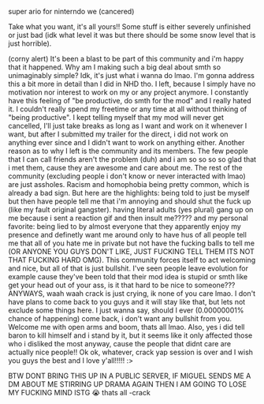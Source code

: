 super ario for ninterndo we (cancered) 

Take what you want, it's all yours!! Some stuff is either severely unfinished or just bad (idk what level it was but there should be some snow level that is just horrible).

(corny alert)
It's been a blast to be part of this community and i'm happy that it happened. Why am I making such a big deal about smth so unimaginably simple? Idk, it's just what i wanna do lmao. I'm gonna address this a bit more in detail than I did in NHD tho. I left, because I simply have no motivation nor interest to work on my or any project anymore. I constantly have this feeling of "be productive, do smth for the mod" and I really hated it. I couldn't really spend my freetime or any time at all without thinking of "being productive". I kept telling myself that my mod will never get cancelled, I'll just take breaks as long as I want and work on it whenever I want, but after I submitted my trailer for the direct, i did not work on anything ever since and I didn't want to work on anything either. Another reason as to why I left is the community and its members. The few people that I can call friends aren't the problem (duh) and i am so so so so glad that i met them, cause they are awesome and care about me. The rest of the community (excluding people i don't know or never interacted with lmao) are just assholes. Racism and homophobia being pretty common, which is already a bad sign. But here are the highlights: being told to just be myself but then have people tell me that i'm annoying and should shut the fuck up (like my fault original gangster). having literal adults (yes plural) gang up on me because i sent a reaction gif and then insult me????? and my personal favorite: being lied to by almost everyone that they apparently enjoy my presence and definetly want me around only to have hus of all people tell me that all of you hate me in private but not have the fucking balls to tell me (OR ANYONE YOU GUYS DON'T LIKE, JUST FUCKING TELL THEM ITS NOT THAT FUCKING HARD OMG). This community forces itself to act welcoming and nice, but all of that is just bullshit. I've seen people leave evolution for example cause they've been told that their mod idea is stupid or smth like get your head out of your ass, is it that hard to be nice to someone??? ANYWAYS, waah waah crack is just crying, ik none of you care lmao. I don't have plans to come back to you guys and it will stay like that, but lets not exclude some things here. I just wanna say, should I ever (0.00000001% chance of happening) come back, i don't want any bullshit from you. Welcome me with open arms and boom, thats all lmao. Also, yes i did tell baron to kill himself and i stand by it, but it seems like it only affected those who i disliked the most anyway, cause the people that didnt care are actually nice people!! Ok ok, whatever, crack yap session is over and I wish you guys the best and I love y'all!!!!! :>

BTW DONT BRING THIS UP IN A PUBLIC SERVER, IF MIGUEL SENDS ME A DM ABOUT ME STIRRING UP DRAMA AGAIN THEN I AM GOING TO LOSE MY FUCKING MIND ISTG 😭
thats all
 -crack
